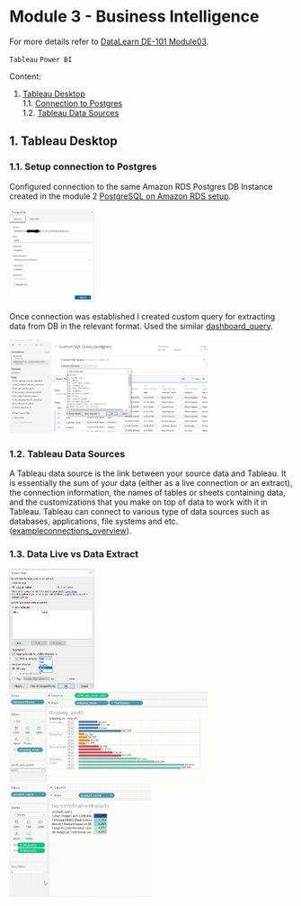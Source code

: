 # Module 3 - Business Intelligence
For more details refer to [DataLearn DE-101 Module03](https://github.com/Data-Learn/data-engineering/tree/master/DE-101%20Modules/Module03).

`Tableau` `Power BI`

Content:
1. [Tableau Desktop](https://github.com/souluran/datalearn101/tree/dev/DE-101/Module3#1-tableau-desktop) \
1.1. [Connection to Postgres](https://github.com/souluran/datalearn101/tree/dev/DE-101/Module3#1.1-setup-connection-to-postgres) \
1.2. [Tableau Data Sources](https://github.com/souluran/datalearn101/tree/dev/DE-101/Module3#1.2-tableau-data-sources)

## 1. Tableau Desktop
### 1.1. Setup connection to Postgres
Configured connection to the same Amazon RDS Postgres DB Instance created in the module 2 [PostgreSQL on Amazon RDS setup](https://github.com/souluran/datalearn101/tree/master/DE-101/Module2#7-postgresql-on-amazon-rds-setup).

<img src="https://github.com/souluran/datalearn101/blob/dev/DE-101/Module3/image/tableau/tableau_data-source_amazon-rds-postgres.PNG" width=30% height=30%>

Once connection was established I created custom query for extracting data from DB in the relevant format. Used the similar [dashboard_query](https://github.com/souluran/datalearn101/blob/master/DE-101/Module2/dashboard_query.sql).

<img src="https://github.com/souluran/datalearn101/blob/dev/DE-101/Module3/image/tableau/tableau_data-source_custom-query.PNG" width=70% height=70%>

### 1.2. Tableau Data Sources
A Tableau data source is the link between your source data and Tableau. It is essentially the sum of your data (either as a live connection or an extract), the connection information, the names of tables or sheets containing data, and the customizations that you make on top of data to work with it in Tableau.
Tableau can connect to various type of data sources such as databases, applications, file systems and etc. ([exampleconnections_overview](https://help.tableau.com/current/pro/desktop/en-us/exampleconnections_overview.htm)).

### 1.3. Data Live vs Data Extract

<img src="https://github.com/souluran/datalearn101/blob/dev/DE-101/Module3/image/tableau/tableau_data-source_extract-connection.PNG" width=30% height=30%>


<img src="https://github.com/souluran/datalearn101/blob/dev/DE-101/Module3/image/tableau/profit-sale-switcher_in-action.gif" width=70% height=70%>

<img src="https://github.com/souluran/datalearn101/blob/dev/DE-101/Module3/image/tableau/top-items_in_action.gif" width=50% height=50%>
